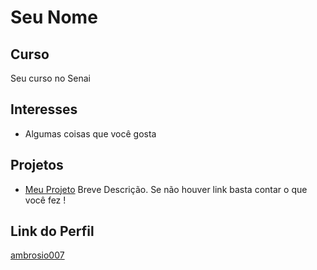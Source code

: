 # Seu Nome


## Curso

Seu curso no Senai

## Interesses

- Algumas coisas que você gosta

## Projetos

- [Meu Projeto](https://github.com/ambrosio007/aprenda-git) Breve Descrição. Se não houver link basta contar o que você fez !

## Link do Perfil

[ambrosio007](https://github.com/ambrosio007)